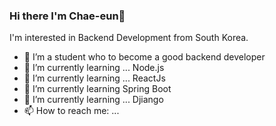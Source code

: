 ### Hi there I'm Chae-eun👋 

I'm interested in Backend Development from South Korea.
- 🔭 I’m a student who to become a good backend developer
- 🌱 I’m currently learning ... Node.js
- 🌱 I’m currently learning ... ReactJs
- 🌱 I’m currently learning Spring Boot
- 🌱 I’m currently learning ... Djiango
- 📫 How to reach me: ...

<!--
**chaenii25/chaenii25** is a ✨ _special_ ✨ repository because its `README.md` (this file) appears on your GitHub profile.

Here are some ideas to get you started:

- 🔭 I’m currently working on ...
- 🌱 I’m currently learning ...
- 👯 I’m looking to collaborate on ...
- 🤔 I’m looking for help with ...
- 💬 Ask me about ...
- 📫 How to reach me: ...
- 😄 Pronouns: ...
- ⚡ Fun fact: ...
-->
